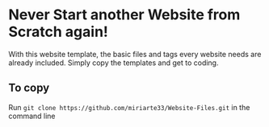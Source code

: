 # Never Start another Website from Scratch again! #
With this website template, the basic files and tags every website needs are already included. Simply copy the templates and get to coding. 
## To copy ##
Run ```git clone https://github.com/miriarte33/Website-Files.git``` in the command line
